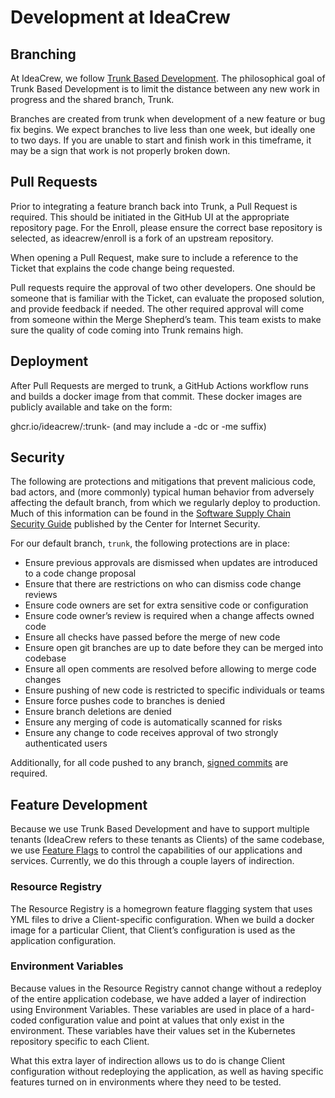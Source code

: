 # Development at IdeaCrew

## Branching

At IdeaCrew, we follow [Trunk Based Development](https://trunkbaseddevelopment.com/). The philosophical goal of Trunk Based Development is to limit the distance between any new work in progress and the shared branch, Trunk.

Branches are created from trunk when development of a new feature or bug fix begins. We expect branches to live less than one week, but ideally one to two days. If you are unable to start and finish work in this timeframe, it may be a sign that work is not properly broken down.

## Pull Requests

Prior to integrating a feature branch back into Trunk, a Pull Request is required. This should be initiated in the GitHub UI at the appropriate repository page. For the Enroll, please ensure the correct base repository is selected, as ideacrew/enroll is a fork of an upstream repository.

When opening a Pull Request, make sure to include a reference to the Ticket that explains the code change being requested.

Pull requests require the approval of two other developers. One should be someone that is familiar with the Ticket, can evaluate the proposed solution, and provide feedback if needed. The other required approval will come from someone within the Merge Shepherd’s team. This team exists to make sure the quality of code coming into Trunk remains high.

## Deployment

After Pull Requests are merged to trunk, a GitHub Actions workflow runs and builds a docker image from that commit. These docker images are publicly available and take on the form:

ghcr.io/ideacrew/<repository>:trunk-<commit sha> (and may include a -dc or -me suffix)

## Security

The following are protections and mitigations that prevent malicious code, bad actors, and (more commonly) typical human behavior from adversely affecting the default branch, from which we regularly deploy to production. Much of this information can be found in the [Software Supply Chain Security Guide](https://github.com/aquasecurity/chain-bench/blob/main/docs/CIS-Software-Supply-Chain-Security-Guide-v1.0.pdf) published by the Center for Internet Security.

For our default branch, `trunk`, the following protections are in place:

- Ensure previous approvals are dismissed when updates are introduced to a code change proposal
- Ensure that there are restrictions on who can dismiss code change reviews
- Ensure code owners are set for extra sensitive code or configuration
- Ensure code owner’s review is required when a change affects owned code
- Ensure all checks have passed before the merge of new code
- Ensure open git branches are up to date before they can be merged into codebase
- Ensure all open comments are resolved before allowing to merge code changes
- Ensure pushing of new code is restricted to specific individuals or teams
- Ensure force pushes code to branches is denied
- Ensure branch deletions are denied
- Ensure any merging of code is automatically scanned for risks
- Ensure any change to code receives approval of two strongly authenticated users

Additionally, for all code pushed to any branch, [signed commits](https://docs.github.com/en/authentication/managing-commit-signature-verification/signing-commits) are required.

## Feature Development

Because we use Trunk Based Development and have to support multiple tenants (IdeaCrew refers to these tenants as Clients) of the same codebase, we use [Feature Flags](https://trunkbaseddevelopment.com/feature-flags/) to control the capabilities of our applications and services. Currently, we do this through a couple layers of indirection.

### Resource Registry

The Resource Registry is a homegrown feature flagging system that uses YML files to drive a Client-specific configuration. When we build a docker image for a particular Client, that Client’s configuration is used as the application configuration.

### Environment Variables

Because values in the Resource Registry cannot change without a redeploy of the entire application codebase, we have added a layer of indirection using Environment Variables. These variables are used in place of a hard-coded configuration value and point at values that only exist in the environment. These variables have their values set in the Kubernetes repository specific to each Client.

What this extra layer of indirection allows us to do is change Client configuration without redeploying the application, as well as having specific features turned on in environments where they need to be tested.

